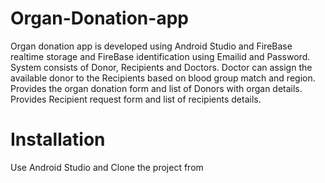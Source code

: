 # Organ-Donation-app
Organ donation app is developed using Android Studio and FireBase realtime storage and FireBase identification using Emailid and Password.
System consists of Donor, Recipients and Doctors. 
Doctor can assign the available donor to the Recipients based on blood group match and region.
Provides the organ donation form and list of Donors with organ details.
Provides Recipient request form and list of recipients details.

# Installation
Use Android Studio and Clone the project from 

